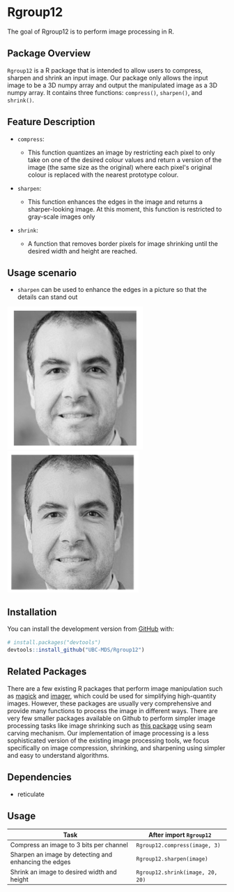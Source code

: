 
<!-- README.md is generated from README.Rmd. Please edit that file -->

# Rgroup12

<!-- badges: start -->

<!-- badges: end -->

The goal of Rgroup12 is to perform image processing in R.

## Package Overview

`Rgroup12` is a R package that is intended to allow users to compress, sharpen and shrink an input image.
Our package only allows the input image to be a 3D numpy array and output the manipulated image as a 3D numpy array. It contains three functions: `compress()`, `sharpen()`, and `shrink()`.


## Feature Description

- `compress`:
  - This function quantizes an image by restricting each pixel to only take on one of the desired colour values
  and return a version of the image (the same size as the original) where each pixel's original colour is replaced with the nearest prototype colour.


- `sharpen`:
  - This function enhances the edges in the image and returns a sharper-looking image.  At this moment, this function is restricted to gray-scale images only

- `shrink`:
  - A function that removes border pixels for image shrinking until the desired width and height are reached.


## Usage scenario

- `sharpen` can be used to enhance the edges in a picture so that the details can stand out

![](img/before_sharpen.png)  ![](img/after_sharpen.png)

## Installation

You can install the development version from
[GitHub](https://github.com/) with:

``` r
# install.packages("devtools")
devtools::install_github("UBC-MDS/Rgroup12")
```

## Related Packages

  There are a few existing R packages that perform image manipulation such as [magick](https://cran.r-project.org/web/packages/magick/vignettes/intro.html) and [imager](https://dahtah.github.io/imager/imager.html#resizing-rotation-etc.), which could be used for simplifying high-quantity images. However, these packages are usually very comprehensive and provide many functions to process the image in different ways. There are very few smaller packages available on Github to perform simpler image processing tasks like image shrinking such as [this package](https://github.com/vgorte/SC-Package-R) using seam carving mechanism. Our implementation of image processing is a less sophisticated version of the existing image processing tools, we  focus specifically on image compression, shrinking, and sharpening using simpler and easy to understand algorithms.


## Dependencies


- reticulate



## Usage

|Task    |  After import `Rgroup12`   |
|---------|---------------------|
|Compress an image to 3 bits per channel |  `Rgroup12.compress(image, 3)` |
|Sharpen an image by detecting and enhancing the edges|  `Rgroup12.sharpen(image)`|
|Shrink an image to desired width and height  |  `Rgroup12.shrink(image, 20, 20)`|




